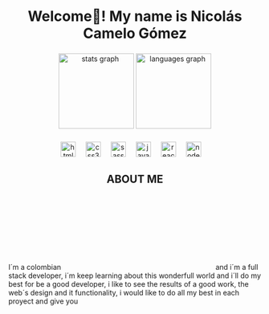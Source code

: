 <h1 align="center">Welcome👋! My name is Nicolás Camelo Gómez </h1>

###

<div align="center">
  <img src="https://github-readme-stats.vercel.app/api?username=NCameloG&hide_title=false&hide_rank=false&show_icons=true&include_all_commits=true&count_private=true&disable_animations=false&theme=dracula&locale=en&hide_border=false" height="150" alt="stats graph"  />
  <img src="https://github-readme-stats.vercel.app/api/top-langs?username=NCameloG&locale=en&hide_title=false&layout=compact&card_width=320&langs_count=5&theme=dracula&hide_border=false" height="150" alt="languages graph"  />
</div>

###

<div align="center">
  <img src="https://cdn.jsdelivr.net/gh/devicons/devicon/icons/html5/html5-original.svg" height="30" alt="html5 logo"  />
  <img width="12" />
  <img src="https://cdn.jsdelivr.net/gh/devicons/devicon/icons/css3/css3-original.svg" height="30" alt="css3 logo"  />
  <img width="12" />
  <img src="https://cdn.jsdelivr.net/gh/devicons/devicon/icons/sass/sass-original.svg" height="30" alt="sass logo"  />
  <img width="12" />
  <img src="https://cdn.jsdelivr.net/gh/devicons/devicon/icons/javascript/javascript-original.svg" height="30" alt="javascript logo"  />
  <img width="12" />
  <img src="https://cdn.jsdelivr.net/gh/devicons/devicon/icons/react/react-original.svg" height="30" alt="react logo"  />
  <img width="12" />
  <img src="https://cdn.jsdelivr.net/gh/devicons/devicon/icons/nodejs/nodejs-original.svg" height="30" alt="nodejs logo"  />
  <img width="12" />
</div>

###

<h2 align="center">ABOUT ME</h2>
<p>I´m a colombian 
  <svg version="1.1" xmlns="http://www.w3.org/2000/svg" xml:space="preserve"><symbol id="es" viewBox="0 0 43 32">
<path fill="#ffe800" style="fill: var(--color1, #ffe800)" d="M0 0h42.667v32h-42.667z"></path>
<path fill="#00148e" style="fill: var(--color2, #00148e)" d="M0 16h42.667v16h-42.667z"></path>
<path fill="#da0010" style="fill: var(--color3, #da0010)" d="M0 24h42.667v8h-42.667z"></path>
</symbol></svg></div> and i´m a full stack developer, i´m keep learning about this wonderfull world and i´ll do my best for be a good developer, i like to see the results of a good work, the web´s design and it functionality, i would like to do all my best in each proyect and give you </p>
